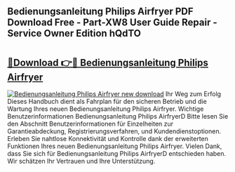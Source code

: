 ## Bedienungsanleitung Philips Airfryer PDF Download Free - Part-XW8 User Guide Repair - Service Owner Edition hQdTO

# <h2><a href="http://df53acb.blite.top/?on=Bedienungsanleitung+Philips+Airfryer">🔗Download 👉🔴 Bedienungsanleitung Philips Airfryer</a></h2>

[![Bedienungsanleitung Philips Airfryer new download](https://i.imgur.com/lujVjoI.png)](http://df53acb.blite.top/?on=Bedienungsanleitung+Philips+Airfryer)
Ihr Weg zum Erfolg Dieses Handbuch dient als Fahrplan für den sicheren Betrieb und die Wartung Ihres neuen Bedienungsanleitung Philips Airfryer. Wichtige Benutzerinformationen Bedienungsanleitung Philips AirfryerD Bitte lesen Sie den Abschnitt Benutzerinformationen für Einzelheiten zur Garantieabdeckung, Registrierungsverfahren, und Kundendienstoptionen. Erleben Sie nahtlose Konnektivität und Kontrolle dank der erweiterten Funktionen Ihres neuen Bedienungsanleitung Philips Airfryer. Vielen Dank, dass Sie sich für Bedienungsanleitung Philips AirfryerD entschieden haben. Wir schätzen Ihr Vertrauen und Ihre Unterstützung.
